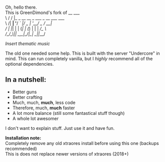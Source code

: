 Oh, hello there.  
This is GreenDimond's fork of 
	__  ___                                   
	\ \/ / |_ _ __ __ _  ___  _ __ ___  ___   
	 \  /| __| '__/ _` |/ _ \| '__/ _ \/ __|  
	 /  \| |_| | | (_| | (_) | | |  __/\__ \  
	/_/\_\\__|_|  \__,_|\___/|_|  \___||___/  

*Insert thematic music* 

The old one needed some help. This is built with the server "Undercore" in mind. This can run completely vanilla, but I *highly* recommend all of the optional dependencies.

In a nutshell:
---
*	Better guns
*	Better crafting
*	Much, much, **much**, less code
*	Therefore, much, **much** faster
*	A lot more balance (still some fantastical stuff though)
*	A whole lot awesomer

I don't want to explain stuff. Just use it and have fun.  

__Installation note:__  
Completely remove any old xtraores install before using this one (backups recommended)  
This is does not replace newer versions of xtraores (2018+)